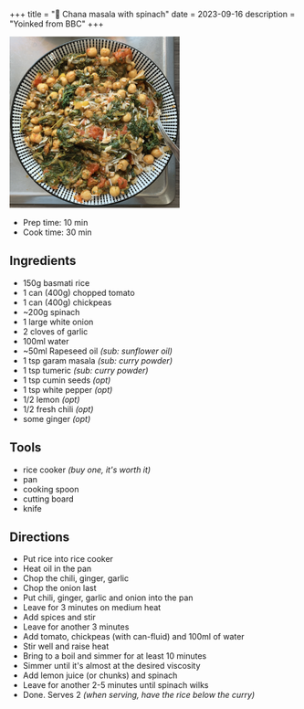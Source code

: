+++
title = "🍚 Chana masala with spinach"
date = 2023-09-16
description = "Yoinked from BBC"
+++

<img src="./chana-masala.png" height="300vw">

- Prep time: 10 min
- Cook time: 30 min

## Ingredients

- 150g basmati rice
- 1 can (400g) chopped tomato
- 1 can (400g) chickpeas
- ~200g spinach
- 1 large white onion
- 2 cloves of garlic
- 100ml water
- ~50ml Rapeseed oil *(sub: sunflower oil)*
- 1 tsp garam masala *(sub: curry powder)*
- 1 tsp tumeric *(sub: curry powder)*
- 1 tsp cumin seeds *(opt)*
- 1 tsp white pepper *(opt)*
- 1/2 lemon *(opt)*
- 1/2 fresh chili *(opt)*
- some ginger *(opt)*

## Tools

- rice cooker *(buy one, it's worth it)*
- pan
- cooking spoon
- cutting board
- knife

## Directions

- Put rice into rice cooker
- Heat oil in the pan
- Chop the chili, ginger, garlic
- Chop the onion last
- Put chili, ginger, garlic and onion into the pan
- Leave for 3 minutes on medium heat
- Add spices and stir
- Leave for another 3 minutes
- Add tomato, chickpeas (with can-fluid) and 100ml of water
- Stir well and raise heat
- Bring to a boil and simmer for at least 10 minutes
- Simmer until it's almost at the desired viscosity
- Add lemon juice (or chunks) and spinach
- Leave for another 2-5 minutes until spinach wilks
- Done. Serves 2 *(when serving, have the rice below the curry)*

